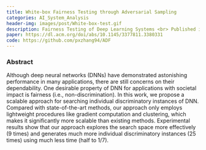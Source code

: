 ```yaml
---
title: White-box Fairness Testing through Adversarial Sampling
categories: AI_System_Analysis
header-img: images/post/White-box-test.gif
description: Fairness Testing of Deep Learning Systems <br> Published in ICSE 2020
paper: https://dl.acm.org/doi/abs/10.1145/3377811.3380331
code: https://github.com/pxzhang94/ADF
---
```


### Abstract
Although deep neural networks (DNNs) have demonstrated astonishing performance in many applications, there are still concerns on their dependability. One desirable property of DNN for applications with societal impact is fairness (i.e., non-discrimination). In this work, we propose a scalable approach for searching individual discriminatory instances of DNN. Compared with state-of-the-art methods, our approach only employs lightweight procedures like gradient computation and clustering, which makes it significantly more scalable than existing methods. Experimental results show that our approach explores the search space more effectively (9 times) and generates much more individual discriminatory instances (25 times) using much less time (half to 1/7).